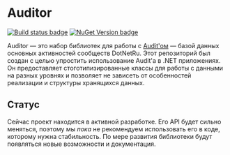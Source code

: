 # Auditor

[![Build status badge](https://github.com/DotNetRu/Auditor/actions/workflows/Smoke.yml/badge.svg)](https://github.com/DotNetRu/Auditor/actions/workflows/Smoke.yml) [![NuGet Version badge](https://img.shields.io/nuget/v/DotNetRu.Auditor?style=flat&label=NuGet&logo=NuGet)](https://www.nuget.org/packages/DotNetRu.Auditor/)


Auditor — это набор библиотек для работы с [Audit'ом](https://github.com/DotNetRu/Audit) — базой данных основных активностей сообществ DotNetRu. Этот репозиторий был создан с целью упростить использование Audit'а в .NET приложениях. Он предоставляет стоготипизированные классы для работы с данными на разных уровнях и позволяет не зависеть от особенностей реализации и структуры хранящихся данных.

## Статус

Сейчас проект находится в активной разработке. Его API будет сильно меняться, поэтому мы _пока_ не рекомендуем использовать его в коде, которому нужна стабильность. По мере развития библиотеки будут появляться новые возможности и документация.
